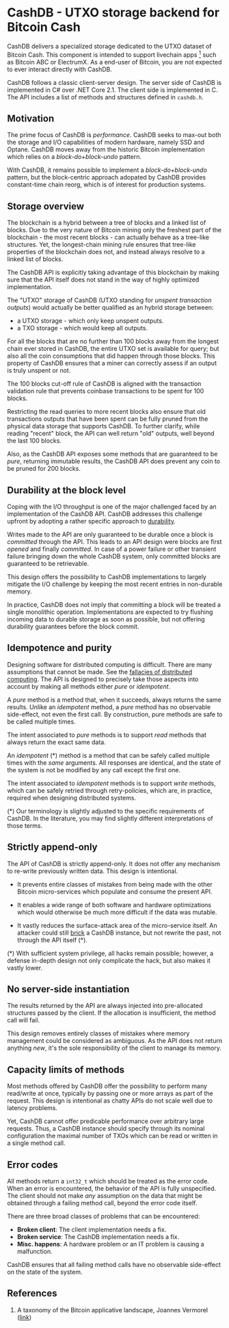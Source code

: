 # CashDB - UTXO storage backend for Bitcoin Cash

CashDB delivers a specialized storage dedicated to the UTXO dataset of Bitcoin 
Cash. This component is intended to support livechain apps [<sup>1</sup>](#1) 
such as Bitcoin ABC or ElectrumX. As a end-user of Bitcoin, you are not 
expected to ever interact directly with CashDB.

CashDB follows a classic client-server design. The server side of CashDB is 
implemented in C# over .NET Core 2.1. The client side is implemented in C. 
The API includes a list of methods and structures defined in `cashdb.h`.

## Motivation

The prime focus of CashDB is _performance_. CashDB seeks to max-out both the 
storage and I/O capabilities of modern hardware, namely SSD and Optane. 
CashDB moves away from the historic Bitcoin implementation which relies on a 
_block-do+block-undo_ pattern. 

With CashDB, it remains possible to implement a  _block-do+block-undo_ pattern, 
but the block-centric approach adopated by CashDB provides constant-time chain 
reorg, which is of interest for production systems.

## Storage overview

The blockchain is a hybrid between a tree of blocks and a linked list of 
blocks. Due to the very nature of Bitcoin mining only the freshest part of the
blockchain - the most recent blocks - can actually behave as a tree-like 
structures. Yet, the longest-chain mining rule ensures that tree-like 
properties of the blockchain does not, and instead always resolve to a linked 
list of blocks.

The CashDB API is explicitly taking advantage of this blockchain by making sure 
that the API itself does not stand in the way of highly optimized implementation.

The "UTXO" storage of CashDB (UTXO standing for _unspent transaction outputs_) 
would actually be better qualified as an hybrid storage between:

* a UTXO storage - which only keep unspent outputs.
* a TXO storage - which would keep all outputs.

For all the blocks that are no further than 100 blocks away from the longest 
chain ever stored in CashDB, the entire UTXO set is available for query; but 
also all the coin consumptions that did happen through those blocks. This 
property of CashDB ensures that a miner can correctly assess if an output is 
truly unspent or not.

The 100 blocks cut-off rule of CashDB is aligned with the transaction validation
rule that prevents coinbase transactions to be spent for 100 blocks.

Restricting the read queries to more recent blocks also ensure that old 
transactions outputs that have been spent can be fully pruned from the physical 
data storage that supports CashDB. To further clarify, while reading "recent" 
block, the API can well return "old" outputs, well beyond the last 100 blocks.

Also, as the CashDB API exposes some methods that are guaranteed to be _pure_, 
returning immutable results, the CashDB API does prevent any coin to be pruned 
for 200 blocks.

## Durability at the block level

Coping with the I/O throughput is one of the major challenged faced by an 
implementation of the CashDB  API. CashDB addresses this challenge upfront by 
adopting a rather specific approach to 
[durability](https://en.wikipedia.org/wiki/Durability_(database_systems)).

Writes made to the API are only guaranteed to be durable once a block is 
_committed_ through the API. This leads to an API design were blocks are first
_opened_ and finally _committed_. In case of a power failure or other transient
failure bringing down the whole CashDB system, only committed blocks are 
guaranteed to be retrievable. 

This design offers the possibility to CashDB implementations to largely mitigate
the I/O challenge by keeping the most recent entries in non-durable memory.

In practice, CashDB does not imply that committing a block will be treated a 
single monolithic operation. Implementations are expected to try flushing 
incoming data to durable storage as soon as possible, but not offering 
durability guarantees before the block commit.

## Idempotence and purity

Designing software for distributed computing is difficult. There are many 
assumptions that cannot be made. See the 
[fallacies of distributed computing](https://en.wikipedia.org/wiki/Fallacies_of_distributed_computing). 
The API is designed to precisely take those aspects into account by making all 
methods either _pure_ or _idempotent_.

A _pure_ method is a method that, when it succeeds, always returns the same 
results. Unlike an _idempotent_ method, a _pure_ method has no observable 
side-effect, not even the first call. By construction, pure methods are safe 
to be called multiple times. 

The intent associated to _pure_ methods is to support _read_ methods that 
always return the exact same data.

An _idempotent_ (*) method is a method that can be safely called multiple times
with the _same_ arguments. All responses are identical, and the state of the 
system is not be modified by any call except the first one.

The intent associated to _idempotent_ methods is to support _write_ methods, 
which can be safely retried through retry-policies, which are, in practice, 
required when designing distributed systems.

(*) Our terminology is slightly adjusted to the specific requirements of CashDB.
In the literature, you may find slightly different interpretations of those 
terms.

## Strictly append-only

The API of CashDB is strictly append-only. It does not offer any mechanism to 
re-write previously written data. This design is intentional.

* It prevents entire classes of mistakes from being made with the other Bitcoin
micro-services which populate and consume the present API.

* It enables a wide range of both software and hardware optimizations which
would otherwise be much more difficult if the data was mutable.
* It vastly reduces the surface-attack area of the micro-service itself. An
attacker could still [brick](https://en.wikipedia.org/wiki/Brick_(electronics))
a CashDB instance, but not rewrite the past, not through the API itself (*). 

(*) With sufficient system privilege, all hacks remain possible; however, a 
defense in-depth design not only complicate the hack, but also makes it vastly
lower.

## No server-side instantiation

The results returned by the API are always injected into pre-allocated 
structures passed by the client. If the allocation is insufficient, the 
method call will fail.

This design removes entirely classes of mistakes where memory management could 
be considered as ambiguous. As the API does not return anything _new_, it's 
the sole responsibility of the client to manage its memory.

## Capacity limits of methods

Most methods offered by CashDB offer the possibility to perform many read/write 
at once, typically by passing one or more arrays as part of the request. This 
design is intentional as chatty APIs do not scale well due to latency problems.

Yet, CashDB cannot offer predicable performance over arbitrary large requests. 
Thus, a CashDB instance should specify through its nominal configuration the
maximal number of TXOs which can be read or written in a single method call.

## Error codes

All methods return a `int32_t` which should be treated as the error code. 
When an error is encountered, the behavior of the API is fully unspecified. 
The client should not make _any_ assumption on the data that might be obtained 
through a failing method call, beyond the error code itself.

There are three broad classes of problems that can be encountered:

* **Broken client**: The client implementation needs a fix.
* **Broken service**: The CashDB implementation needs a fix.
* **Misc. happens**: A hardware problem or an IT problem is causing a malfunction.

CashDB ensures that all failing method calls have no observable side-effect on 
the state of the system.


## References

<a class="anchor" id="1"></a>
1. A taxonomy of the Bitcoin applicative landscape, Joannes Vermorel 
([link](https://blog.vermorel.com/journal/2018/5/7/a-taxonomy-of-the-bitcoin-applicative-landscape.html))

